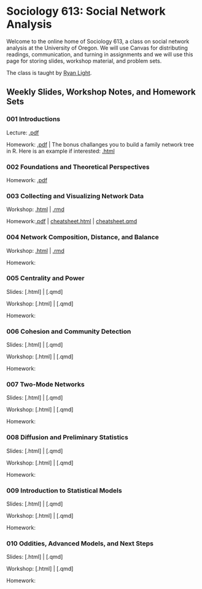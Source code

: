 # Sociology 613: Social Network Analysis

Welcome to the online home of Sociology 613, a class on social network analysis at the University of Oregon. We will use Canvas for distributing readings, communication, and turning in assignments and we will use this page for storing slides, workshop material, and problem sets.

The class is taught by [Ryan Light](https://ryanlight.netlify.app/).

## Weekly Slides, Workshop Notes, and Homework Sets

### 001 Introductions

Lecture: [.pdf](https://github.com/lightsociologist/soc613spr2023/tree/main/lectures/001_intro/introduction_to_networks_2023.pdf)

Homework: [.pdf](https://github.com/lightsociologist/soc613spr2023/tree/main/homework/001hw/w1_homework_set.pdf) | The bonus challanges you to build a family network tree in R. Here is an example if interested: [.html](https://raw.githack.com/lightsociologist/soc613spr2023/main/homework/001hw/example/family_tree.html)


### 002 Foundations and Theoretical Perspectives

Homework: [.pdf](https://github.com/lightsociologist/soc613spr2023/tree/main/homework/002hw/w2_homework_set.pdf) 

### 003 Collecting and Visualizing Network Data

Workshop: [.html](https://raw.githack.com/lightsociologist/soc613spr2023/main/lectures/003_visualization/week3_visualization.html) | [.rmd](https://github.com/lightsociologist/soc613spr2023/tree/main/lectures/003_visualization/week3_visualization.rmd)

Homework:[.pdf](https://github.com/lightsociologist/soc613spr2023/tree/main/homework/003hw/w3_intro_data_viz.pdf) | [cheatsheet.html](https://raw.githack.com/lightsociologist/soc613spr2023/main/homework/003hw/hw3_cheat.html) | [cheatsheet.qmd](https://github.com/lightsociologist/soc613spr2023/tree/main/homework/003hw/hw_cheat.qmd)


### 004 Network Composition, Distance, and Balance

Workshop: [.html](https://raw.githack.com/lightsociologist/soc613spr2023/main/lectures/004_local/week4_local.html) | [.rmd](https://github.com/lightsociologist/soc613spr2023/tree/main/lectures/004_local/week4_local.Rmd)

Homework: 

### 005 Centrality and Power

Slides: [.html] | [.qmd]

Workshop: [.html] | [.qmd]

Homework:

### 006 Cohesion and Community Detection

Slides: [.html] | [.qmd]

Workshop: [.html] | [.qmd]

Homework:

### 007 Two-Mode Networks

Slides: [.html] | [.qmd]

Workshop: [.html] | [.qmd]

Homework:

### 008 Diffusion and Preliminary Statistics

Slides: [.html] | [.qmd]

Workshop: [.html] | [.qmd]

Homework:

### 009 Introduction to Statistical Models

Slides: [.html] | [.qmd]

Workshop: [.html] | [.qmd]

Homework:

### 010 Oddities, Advanced Models, and Next Steps

Slides: [.html] | [.qmd]

Workshop: [.html] | [.qmd]

Homework:
